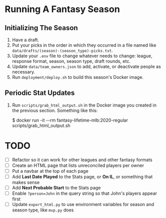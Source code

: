 # Running A Fantasy Season

## Initializing The Season

1. Have a draft.
1. Put your picks in the order in which they occurred in a file named like `data/drafts/(season)-(season_type)-picks.txt`.
1. Update your `.env` file to change whatever needs to change: league, response format, season, season type, draft rounds, etc.
1. Update `data/team_owners.json` to add, activate, or deactivate people as necessary.
1. Run `deployment/deploy.sh` to build this season's Docker image.

## Periodic Stat Updates

1. Run `scripts/grab_html_output.sh` in the Docker image you created in the previous section. Something like this:

    $ docker run -it --rm fantasy-lifetime-mlb:2020-regular scripts/grab_html_output.sh

# TODO

- [ ] Refactor so it can work for other leagues and other fantasy formats
- [ ] Create an HTML page that lists unreconciled players per owner
- [ ] Put a navbar at the top of each page
- [ ] Add **Last Date Played** to the Stats page, or **On IL**, or something that makes sense
- [ ] Add **Next Probable Start** to the Stats page
- [ ] Enable `?person=John` in the query string so that John's players appear first
- [ ] Update `export_html.py` to use environment variables for season and season type, like `mvp.py` does